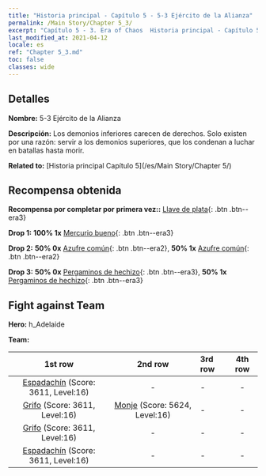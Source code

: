 ```yaml
---
title: "Historia principal - Capítulo 5 - 5-3 Ejército de la Alianza"
permalink: /Main Story/Chapter 5_3/
excerpt: "Capítulo 5 - 3. Era of Chaos  Historia principal - Capítulo 5_3. 5-3 Ejército de la Alianza"
last_modified_at: 2021-04-12
locale: es
ref: "Chapter 5_3.md"
toc: false
classes: wide
---
```


## Detalles

 **Nombre:** 5-3 Ejército de la Alianza

 **Descripción:** Los demonios inferiores carecen de derechos. Solo existen por una razón: servir a los demonios superiores, que los condenan a luchar en batallas hasta morir.

 **Related to:** [Historia principal Capítulo 5](/es/Main Story/Chapter 5/)

## Recompensa obtenida

 **Recompensa por completar por primera vez::** [Llave de plata](/es/Items/con_693/){: .btn .btn--era3}

 **Drop 1:** **100% 1x** [Mercurio bueno](/es/Items/mat_14/){: .btn .btn--era3}

 **Drop 2:** **50% 0x** [Azufre común](/es/Items/mat_9/){: .btn .btn--era2}, **50% 1x** [Azufre común](/es/Items/mat_9/){: .btn .btn--era2}

 **Drop 3:** **50% 0x** [Pergaminos de hechizo](/es/Items/con_694/){: .btn .btn--era3}, **50% 1x** [Pergaminos de hechizo](/es/Items/con_694/){: .btn .btn--era3}


## Fight against Team
 **Hero:** h_Adelaide

 **Team:**


  | 1st row | 2nd row | 3rd row | 4th row |
  |:----:|:----:|:----|:----:|
  | [Espadachín](/es/units/Swordsman/) (Score: 3611, Level:16)  | - | - | - |
  | [Grifo](/es/units/Griffin/) (Score: 3611, Level:16)  | [Monje](/es/units/Monk/) (Score: 5624, Level:16)  | - | - |
  | [Grifo](/es/units/Griffin/) (Score: 3611, Level:16)  | - | - | - |
  | [Espadachín](/es/units/Swordsman/) (Score: 3611, Level:16)  | - | - | - |


